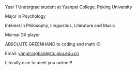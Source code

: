 Year 1 Undergrad student at Yuanpei College, Peking University  

Major in Psychology  

Interest in Philosophy, Linguistics, Literature and Music  

Maimai DX player

ABSOLUTE GREENHAND to coding and math 😔  

Email: yangmingtian@stu.pku.edu.cn  

Literally nice to meet you online!!!
